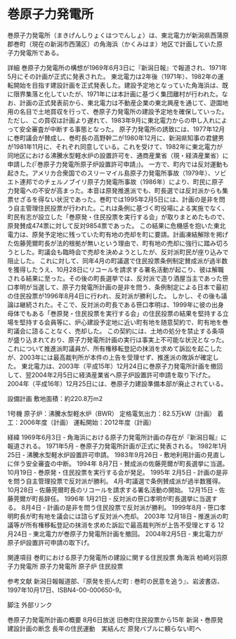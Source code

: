 # 巻原子力発電所

巻原子力発電所（まきげんしりょくはつでんしょ）は、東北電力が新潟県西蒲原郡巻町（現在の新潟市西蒲区）の角海浜（かくみはま）地区で計画していた原子力発電所である。

詳細
巻原子力発電所の構想が1969年6月3日に『新潟日報』で報道され、1971年5月にその計画が正式に発表された。
東北電力は2年後（1971年）、1982年の運転開始を目指す建設計画を正式発表した。建設予定地となっていた角海浜は、既に限界集落と化していたが、1971年には本計画に基づく集団離村が行われた。なお、計画の正式発表前から、東北電力は不動産企業の東北興産を通じて、遊園地用の名目で土地買収を行って、巻原子力発電所の建設予定地を確保していった。ただし、この買収は計画より遅れて、1983年9月に東北電力からの申し入れによって安全審査が中断する事態となった。
原子力発電所の誘致には、1977年12月に巻町議会が賛成し、巻町長の高野幹二が1980年12月に、新潟県知事の君健男が1981年11月に、それぞれ同意している。これを受けて、1982年に東北電力が同地区における沸騰水型軽水炉の設置許可を、通商産業省（現・経済産業省）に申請した(『巻原子力発電所原子炉設置許可申請』)。
一方で、町内では反対運動も起きた。アメリカ合衆国でのスリーマイル島原子力発電所事故（1979年）、ソビエト連邦でのチェルノブイリ原子力発電所事故（1986年）により、町民に原子力発電への不安が高まった。本音は原発推進派でも、町長選では反対派からも集票せざるを得ない状況であった。巻町では1995年2月5日には、計画の是非を問う自主管理住民投票が行われた。これは条例に基づく町役場による実施でなく、町民有志が設立した「巻原発・住民投票を実行する会」が取りまとめたもので、原発賛成474票に対して反対9854票であった。
この結果に危機感を抱いた東北電力は、原発予定地に残っていた町有地の売却を町に要請。計画凍結解除を掲げた佐藤莞爾町長が法的根拠が無いという理由で、町有地の売却に強行に踏み切ろうとした。町議会も臨時会で売却を決めようとしたが、反対派町民が座り込みで阻止した。
これに対して、同年4月の町議選で住民投票条例制定賛成派が過半数を獲得したうえ、10月28日にリコールを請求する署名活動が起こり、彼は解職される結果に至った。その後の町長選挙では、反対派で造り酒屋当主であった笹口孝明が当選して、原子力発電所計画の是非を問う、条例制定による日本で最初の住民投票が1996年8月4日に行われ、反対派が勝利した。
しかし、その後も議論は継続された。そこで、反対派の町長である笹口孝明は、1999年に彼の出身母体でもある「巻原発・住民投票を実行する会」の住民投票の結果を堅持する立場を堅持する会員等に、炉心建設予定地に近い町有地を随意契約で、町有地を巻町議会に諮ることなく、売却した。
この契約には、土地の処分を禁止する条項が盛り込まれており、原子力発電所計画の実行は事実上不可能な状況となった。これについて推進派町議員が、所有権移転登記の抹消を求めて訴訟を起こしたが、2003年には最高裁判所が本件の上告を受理せず、推進派の敗訴が確定した。
東北電力は、2003年（平成15年）12月24日に巻原子力発電所計画を撤回して、翌2004年2月5日に経済産業省へ原子炉設置許可申請を取り下げた。2004年（平成16年）12月25日には、巻原子力建設準備本部が廃止されている。

設備計画
敷地面積：約220.8万m2

1号機
原子炉：沸騰水型軽水炉（BWR）
定格電気出力：82.5万kW（計画）
着工：2006年度（計画）
運転開始：2012年度（計画）

経緯
1969年6月3日 ‐ 角海浜における原子力発電所計画の存在が『新潟日報』に報道される。
1971年5月 ‐ 巻原子力発電所計画が正式に発表される。
1982年1月25日 ‐ 沸騰水型軽水炉設置許可申請。
1983年9月26日 ‐ 敷地利用計画の見直しに伴う安全審査の中断。
1994年
8月7日 ‐ 賛成派の佐藤莞爾が町長選挙に当選。
10月19日 ‐ 巻原発・住民投票を実行する会が発足。
1995年
2月5日 ‐ 計画の是非を問う自主管理投票で反対派が勝利。
4月‐町議選で条例賛成派が過半数獲得。
10月28日 ‐ 佐藤莞爾町長のリコールを請求する署名活動の開始。
12月15日 ‐ 佐藤莞爾が町長辞任。
1996年
1月21日 ‐ 反対派の笹口孝明が町長選挙に当選する。
8月4日 ‐ 計画の是非を問う住民投票で反対派が勝利。
1999年8月 ‐ 笹口孝明町長が町有地を議会には諮らず反対派へ売却。
2003年
12月18日 ‐ 推進派の町議等が所有権移転登記の抹消を求めた訴訟で最高裁判所が上告不受理とする
12月24日 ‐ 東北電力が巻原子力発電所計画を撤回。
2004年2月5日 ‐ 東北電力が原子炉設置許可申請の取下げ。

関連項目
巻町における原子力発電所の建設に関する住民投票
角海浜
柏崎刈羽原子力発電所
原子力発電所
原子炉
住民投票

参考文献
新潟日報報道部、『原発を拒んだ町 : 巻町の民意を追う』、岩波書店、1997年10月17日、ISBN4-00-000650-9。

脚注
外部リンク

巻原子力発電所計画の概要
8月6日放送 旧巻町住民投票から15年
新潟・巻原発建設計画の断念 長年の住民運動　実結んだ 原発バブルに頼らない町へ